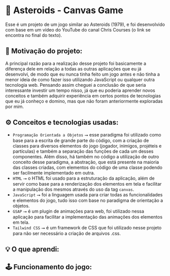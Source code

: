 # 🌠 Asteroids - Canvas Game

Esse é um projeto de um jogo similar ao Asteroids (1979), e foi desenvolvido com base em um vídeo do YouTube do canal Chris Courses (o link se encontra no final do texto).

## 🧐 Motivação do projeto:

A principal razão para a realização desse projeto foi basicamente a diferença dele em relação a todas as outras aplicações que eu já desenvolvi, de modo que eu nunca tinha feito um jogo antes e não tinha a menor ideia de como fazer isso utilizando JavaScript ou qualquer outra tecnologia web. Pensando assim cheguei a conclusão de que seria interessante investir um tempo nisso, já que eu poderia aprender novos conceitos e também adquirir experiência em certos pontos de tecnologias que eu já conheço e domino, mas que não foram anteriormente exploradas por mim.

## ⚙️ Conceitos e tecnologias usadas:

- ```Programação Orientada a Objetos``` ⭢ esse paradigma foi utilizado como base para a escrita de grande parte do código, com a criação de classes para diversos elementos do jogo (jogador, inimigos, projéteis e partículas) e também a separação das funções de cada um desses componentes. Além disso, há também no código a utilização de outro conceito desse paradigma, a abstração, que está presente na maioria das classes criadas, com elementos do código de uma classe podendo ser facilmente implementado em outra.
- ```HTML``` ⭢ o HTML foi usado para a estruturação da aplicação, além de servir como base para a renderização dos elementos em tela e facilitar a manipulação dos mesmos através do uso da tag ```canvas```.
- ```JavaScript``` ⭢ foi a linguagem usada para criar todas as funcionalidades e elementos do jogo, tudo isso com base no paradigma de orientação a objetos.
- ```GSAP``` ⭢ é um plugin de animações para web, foi utilizado nessa aplicação para facilitar a implementação das animações dos elementos em tela.
- ```Tailwind CSS``` ⭢ é um framework de CSS que foi utilizado nesse projeto para não ser necessário a criação de arquivos .css.

## 💡 O que aprendi:


## 🕹️ Funcionamento do jogo:

